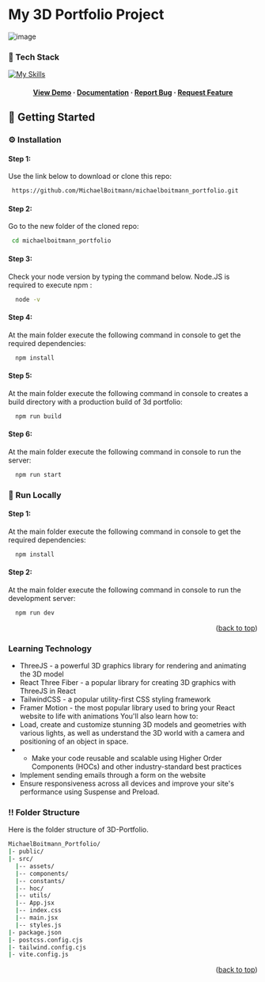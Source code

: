 <a name="readme-top"></a>
# My 3D Portfolio Project
![image](https://github.com/MichaelBoitmann/michaelboitmann_portfolio/assets/55775047/dd939431-2693-4498-a23d-481185c0220e)

### :space_invader: Tech Stack

[![My Skills](https://skillicons.dev/icons?i=react,js,threejs,tailwind,vite,render)](https://skillicons.dev)

<div align="center">
  <h4>
    <a href="https://michaelboitmann-portfolio.onrender.com/" target="_blank">View Demo</a>
  <span> · </span>
    <a href="https://github.com/MichaelBoitmann/michaelboitmann_portfolio" target="_blank">Documentation</a>
  <span> · </span>
    <a href="https://github.com/MichaelBoitmann/michaelboitmann_portfolio/issues" target="_blank">Report Bug</a>
  <span> · </span>
    <a href="https://github.com/MichaelBoitmann/michaelboitmann_portfolio/issues" target="_blank">Request Feature</a>
  </h4>
</div>

<!-- Getting Started -->
## :toolbox: Getting Started

<!-- Installation -->
### :gear: Installation

#### Step 1:
Use the link below to download or clone this repo:

```bash
 https://github.com/MichaelBoitmann/michaelboitmann_portfolio.git
```

#### Step 2:
Go to the new folder of the cloned repo:

```bash
 cd michaelboitmann_portfolio
```

#### Step 3:

Check your node version by typing the command below. Node.JS is required to execute npm :

```bash
  node -v
```

#### Step 4:

At the main folder execute the following command in console to get the required dependencies:

```bash
  npm install
```

#### Step 5:

At the main folder execute the following command in console to creates a build directory with a production build of 3d portfolio:

```bash
  npm run build
```

#### Step 6:

At the main folder execute the following command in console to run the server:

```bash
  npm run start
```

<!-- Run Locally -->
### :running: Run Locally

#### Step 1:

At the main folder execute the following command in console to get the required dependencies:

```bash
  npm install
```

#### Step 2:

At the main folder execute the following command in console to run the development server:

```bash
  npm run dev
```

<p align="right">(<a href="#readme-top">back to top</a>)</p>

### Learning Technology

* ThreeJS - a powerful 3D graphics library for rendering and animating the 3D model
* React Three Fiber - a popular library for creating 3D graphics with ThreeJS in React
* TailwindCSS - a popular utility-first CSS styling framework
* Framer Motion - the most popular library used to bring your React website to life with animations You'll also learn how to:
* Load, create and customize stunning 3D models and geometries with various lights, as well as understand the 3D world with a camera and positioning of an object in space.
* * Make your code reusable and scalable using Higher Order Components (HOCs) and other industry-standard best practices
* Implement sending emails through a form on the website
* Ensure responsiveness across all devices and improve your site's performance using Suspense and Preload.

### :bangbang: Folder Structure

Here is the folder structure of 3D-Portfolio.
```bash
MichaelBoitmann_Portfolio/
|- public/
|- src/
  |-- assets/
  |-- components/
  |-- constants/
  |-- hoc/
  |-- utils/
  |-- App.jsx
  |-- index.css
  |-- main.jsx
  |-- styles.js
|- package.json  
|- postcss.config.cjs
|- tailwind.config.cjs
|- vite.config.js
```
<p align="right">(<a href="#readme-top">back to top</a>)</p>
